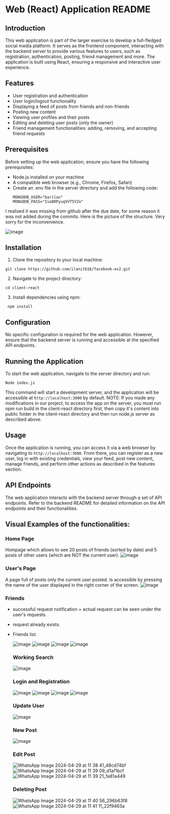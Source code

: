# Web (React) Application README
## Introduction
This web application is part of the larger exercise to develop a full-fledged social media platform. It serves as the frontend component, interacting with the backend server to provide various features to users, such as registration, authentication, posting, friend management and more. The application is built using React, ensuring a responsive and interactive user experience.

## Features
- User registration and authentication
- User login/logout functionality
- Displaying a feed of posts from friends and non-friends
- Posting new content
- Viewing user profiles and their posts
- Editing and deleting user posts (only the owner)
- Friend management functionalities: adding, removing, and accepting friend requests

## Prerequisites
Before setting up the web application, ensure you have the following prerequisites:
- Node.js installed on your machine
- A compatible web browser (e.g., Chrome, Firefox, Safari)
- Create an .env file in the server directory and add the following code:
  ```
  MONGODB_USER="barilan"
  MONGODB_PASS="Iia8RPyuqVVT5YZo"
  ```
I realised it was missing from github after the due date, for some reason it was not added during the commits. Here is the picture of the structure. Very sorry for the inconvenience.

![image](https://github.com/ilanitb16/facebook-ex2/assets/97344492/920e3325-c5e5-4afb-8072-33f1e0454274)


## Installation
1.	Clone the repository to your local machine:
```
git clone https://github.com/ilanitb16/facebook-ex2.git 
```
2.	Navigate to the project directory:
``` 
cd client-react
```
3.	Install dependencies using npm:
```
 npm install 
```
## Configuration
No specific configuration is required for the web application. However, ensure that the backend server is running and accessible at the specified API endpoints.

## Running the Application
To start the web application, navigate to the server directory and run:
```
Node index.js
```
This command will start a development server, and the application will be accessible at `http://localhost:3000` by default.
NOTE: If you made any modifications in our project, to access the app on the server, you must run npm run build in the client-react directory first, then copy it's content into public folder in the client-react directory and then run node.js server as described above. 

## Usage
Once the application is running, you can access it via a web browser by navigating to `http://localhost:3000`. From there, you can register as a new user, log in with existing credentials, view your feed, post new content, manage friends, and perform other actions as described in the features section.

## API Endpoints
The web application interacts with the backend server through a set of API endpoints. Refer to the backend README for detailed information on the API endpoints and their functionalities.

## Visual Examples of the functionalities:

 ### Home Page
 Hompage which allows to see 20 posts of friends (sorted by date) and 5 posts of other users (which are NOT the current user).
![image](https://github.com/ilanitb16/facebook-ex2/assets/97344492/e93b4103-2468-4266-99db-5f7833599613)

### User's Page
A page full of posts only the current user posted. Is accessible by pressing the name of the user displayed in the right corner of the screen.
![image](https://github.com/ilanitb16/facebook-ex2/assets/97344492/0c1de117-e3d8-44f8-809c-016a9ba35d88)


### Friends
- successful request notification + actual request can be seen under the user's requests.
- request already exists.
- Friends list.

  ![image](https://github.com/ilanitb16/facebook-ex2/assets/97344492/c8f71224-d42b-41cf-be3e-ebed9098c33a)
  ![image](https://github.com/ilanitb16/facebook-ex2/assets/97344492/cf5374d1-2681-4215-aeb9-ecbcdfa265ca)
  ![image](https://github.com/ilanitb16/facebook-ex2/assets/97344492/00ed5707-9429-467a-bb7a-9ebe2c3bb02e)
  ![image](https://github.com/ilanitb16/facebook-ex2/assets/97344492/da8c865b-a711-4f85-abc6-97d238483a54)


  ### Working Search
  ![image](https://github.com/ilanitb16/facebook-ex2/assets/97344492/f5e6ec19-0e2f-4dad-ae10-ec9e970f97ef)

  ### Login and Registration

  ![image](https://github.com/ilanitb16/facebook-ex2/assets/97344492/85a31e15-8605-42d5-827e-3aca8096a066)
  ![image](https://github.com/ilanitb16/facebook-ex2/assets/97344492/2c7509d3-e79c-4d5b-a633-7ec6e11c7909)
  ![image](https://github.com/ilanitb16/facebook-ex2/assets/97344492/b71b4243-7e95-4631-bd42-70a338836123)
  ![image](https://github.com/ilanitb16/facebook-ex2/assets/97344492/5703bae4-d1d5-47f8-8529-6958121f3dc5)

  ### Update User
  ![image](https://github.com/ilanitb16/facebook-ex2/assets/97344492/049b1375-5d91-471a-9686-b118a3e65513)

  ### New Post
  ![image](https://github.com/ilanitb16/facebook-ex2/assets/97344492/73b70179-23e8-4974-b4c2-545c907d26cd)

  ### Edit Post
  ![WhatsApp Image 2024-04-29 at 11 38 41_48cd74bf](https://github.com/ilanitb16/facebook-ex2/assets/97344492/2502200d-388f-4ce2-b0b2-bdededa28645)
  ![WhatsApp Image 2024-04-29 at 11 39 09_d1af1bcf](https://github.com/ilanitb16/facebook-ex2/assets/97344492/43aa26dd-bc7a-47bf-ba08-4b4770bde86a)
  ![WhatsApp Image 2024-04-29 at 11 39 21_fa81a449](https://github.com/ilanitb16/facebook-ex2/assets/97344492/37c5e5a0-c331-49c8-8a17-c67b70ce56b5)

  ### Deleting Post
  ![WhatsApp Image 2024-04-29 at 11 40 56_296b63f8](https://github.com/ilanitb16/Android-App/assets/97344492/647ce12d-a9c3-48ae-a287-70a2f674890a)
  ![WhatsApp Image 2024-04-29 at 11 41 11_22f9463a](https://github.com/ilanitb16/Android-App/assets/97344492/d00a480e-24b9-4ef6-8a07-9d0fc982e312)

